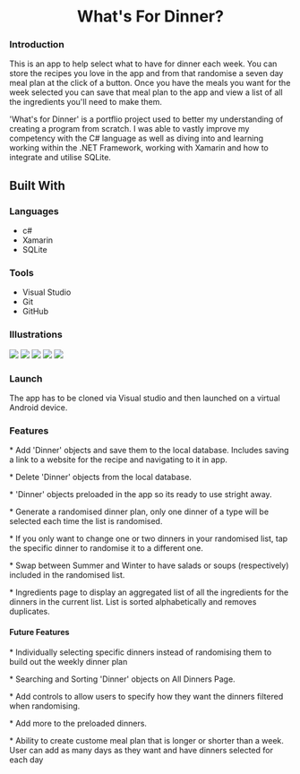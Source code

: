 <h1 align="center">What's For Dinner?</h1>

<div align="left">
  <h3> Introduction </h3>
    <p>
      This is an app to help select what to have for dinner each week. 
      You can store the recipes you love in the app and from that randomise a seven day meal plan at the click of a button.
      Once you have the meals you want for the week selected you can save that meal plan to the app and view a list 
      of all the ingredients you'll need to make them.
    </p>
    <p>
      'What's for Dinner' is a portflio project used to better my understanding of creating a program from scratch. 
      I was able to vastly improve my competency with the C# language as well as diving into and learning working within the .NET Framework,             working with Xamarin and how to integrate and utilise SQLite. 
    </p>
<div>

<div align="left">
  <h2>Built With</h2>
  <h3>Languages</h3>
  <ul>
   <li>c#</li>
   <li>Xamarin</li>
   <li>SQLite</li>
  </ul>

  <h3> Tools </h3>
  <ul>
   <li>Visual Studio</li>
   <li>Git</li>
   <li>GitHub</li>
  </ul>
</div>

<div>
  <h3> Illustrations </h3>
    <img src="https://user-images.githubusercontent.com/17680671/188799076-4efa3dc7-bb03-4e3d-b57e-d810db9efed9.jpg">
    <img src="https://user-images.githubusercontent.com/17680671/188799641-23acef9e-8478-44a4-bc25-fa21405982b6.jpg">    
    <img src="https://user-images.githubusercontent.com/17680671/188803900-845db78d-f79a-4664-aa10-4ede2bedaaee.jpg">
    <img src="https://user-images.githubusercontent.com/17680671/188800682-4875b9d0-005b-4e3e-b3f3-0f1437b6369e.jpg">    
    <img src="https://user-images.githubusercontent.com/17680671/188801035-a9493e0e-9a8b-44c8-aa45-d1521362de63.jpg">
</div>

<div>
  <h3> Launch </h3>
  <p>
    The app has to be cloned via Visual studio and then launched on a virtual Android device.
  </p>
</div>
  
<div>
  <h3> Features </h3>
  <p>
    <p> * Add 'Dinner' objects and save them to the local database. Includes saving a link to a website for the recipe and navigating to it in app.</p>
    <p> * Delete 'Dinner' objects from the local database.</p>            
    <p> * 'Dinner' objects preloaded in the app so its ready to use stright away.</p>
    <p> * Generate a randomised dinner plan, only one dinner of a type will be selected each time the list is randomised.</p>
    <p> * If you only want to change one or two dinners in your randomised list, tap the specific dinner to randomise it to a different one.</p>
    <p> * Swap between Summer and Winter to have salads or soups (respectively) included in the randomised list.</p>
    <p> * Ingredients page to display an aggregated list of all the ingredients for the dinners in the current list. 
          List is sorted alphabetically and removes duplicates.</p>
  </p>
  <p>
    <h4> Future Features </h4>
    <p> * Individually selecting specific dinners instead of randomising them to build out the weekly dinner plan</p>
    <p> * Searching and Sorting 'Dinner' objects on All Dinners Page.</p>            
    <p> * Add controls to allow users to specify how they want the dinners filtered when randomising.</p>
    <p> * Add more to the preloaded dinners.</p>
    <p> * Ability to create custome meal plan that is longer or shorter than a week. User can add as many days as they want and have dinners selected for               each day</p>
  </p>
</div>


